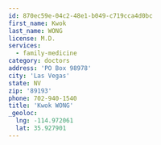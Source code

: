 ```yaml
---
id: 870ec59e-04c2-48e1-b049-c719cca4d0bc
first_name: Kwok
last_name: WONG
license: M.D.
services:
  - family-medicine
category: doctors
address: 'PO Box 98978'
city: 'Las Vegas'
state: NV
zip: '89193'
phone: 702-940-1540
title: 'Kwok WONG'
_geoloc:
  lng: -114.972061
  lat: 35.927901
---
```


